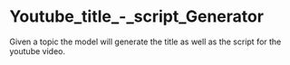 # Youtube_title_-_script_Generator

Given a topic
the model will generate the title as well as the script for the youtube video.
